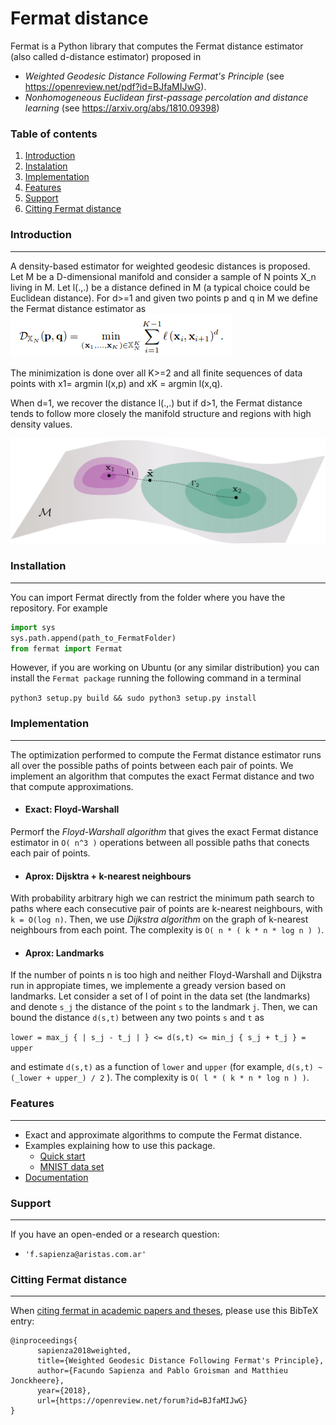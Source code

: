 # Fermat distance
Fermat is a Python library that computes the Fermat distance estimator (also called d-distance estimator) proposed in 
  * _Weighted Geodesic Distance Following Fermat's Principle_ (see https://openreview.net/pdf?id=BJfaMIJwG).
  * _Nonhomogeneous Euclidean first-passage percolation and distance learning_ (see https://arxiv.org/abs/1810.09398) 

### Table of contents

1. [Introduction](#introduction)
2. [Instalation](#instalation)
3. [Implementation](#implementation)
4. [Features](#features)
5. [Support](#support)
6. [Citting Fermat distance](#licence)
  

### Introduction
---------------

A density-based estimator for weighted geodesic distances is proposed.
Let M be a D-dimensional manifold and consider a sample of N points X_n living in M. Let l(.,.) be a distance defined 
in M (a typical choice could be Euclidean distance). For d>=1 and given two points p and q in M we define the Fermat 
distance estimator as 
![](images/estimator.png)

The minimization is done over all K>=2 and all finite sequences of data points with x1= argmin l(x,p) 
and xK = argmin l(x,q).

When d=1, we recover the distance l(.,.) but if d>1, the Fermat distance tends to follow more closely the manifold 
structure and regions with high density values.




![](images/IlustrationManifoldNormals.svg) 



### Installation
---------------

You can import Fermat directly from the folder where you have the repository. For example

```python
import sys
sys.path.append(path_to_FermatFolder)
from fermat import Fermat
```

However, if you are working on Ubuntu (or any similar distribution) you can install the `Fermat package` running the following command in a terminal 

`python3 setup.py build && sudo python3 setup.py install`


### Implementation
---------------

The optimization performed to compute the Fermat distance estimator runs all over the possible paths of points between each pair of points. We implement an algorithm that computes the exact Fermat distance and two that compute approximations.

- #### Exact: Floyd-Warshall
Permorf the _Floyd-Warshall algorithm_ that gives the exact Fermat distance estimator in `O( n^3 )` operations between all possible paths that conects each pair of points.

- #### Aprox: Dijsktra + k-nearest neighbours
  
With probability arbitrary high we can restrict the minimum path search to paths where each consecutive pair of points are k-nearest neighbours, with `k = O(log n)`. Then, we use _Dijkstra algorithm_ on the graph of k-nearest neighbours from each point. The complexity is `O( n * ( k * n * log n ) )`.

- #### Aprox: Landmarks
If the number of points n is too high and neither Floyd-Warshall and Dijkstra run in appropiate times, we implemente a gready version based on landmarks. Let consider a set of l of point in the data set (the landmarks) and denote `s_j` the distance of the point `s` to the landmark `j`. Then, we can bound the distance `d(s,t)` between any two points `s` and `t` as

`lower = max_j { | s_j - t_j | } <= d(s,t) <= min_j { s_j + t_j } = upper`

and estimate `d(s,t)` as a function of `lower` and `upper` (for example, `d(s,t) ~ (_lower + upper_) / 2` ). The complexity is `O( l * ( k * n * log n ) )`.


### Features
---------------

- Exact and approximate algorithms to compute the Fermat distance.
- Examples explaining how to use this package.
    * [Quick start] 
    * [MNIST data set]
- [Documentation]

### Support
---------------

If you have an open-ended or a research question:
-  `'f.sapienza@aristas.com.ar'`

### Citting Fermat distance
---------------

When [citing fermat in academic papers and theses], please use this
BibTeX entry:

    @inproceedings{
          sapienza2018weighted,
          title={Weighted Geodesic Distance Following Fermat's Principle},
          author={Facundo Sapienza and Pablo Groisman and Matthieu Jonckheere},
          year={2018},
          url={https://openreview.net/forum?id=BJfaMIJwG}
    }

[Quick start]:https://github.com/facusapienza21/Fermat-distance/blob/master/examples/Fermat_quick_start.ipynb
[citing fermat in academic papers and theses]:https://scholar.google.com/citations?user=yWj-T4oAAAAJ&hl=en#d=gs_md_cita-d&p=&u=%2Fcitations%3Fview_op%3Dview_citation%26hl%3Den%26user%3DyWj-T4oAAAAJ%26citation_for_view%3DyWj-T4oAAAAJ%3Au5HHmVD_uO8C%26tzom%3D180
[Documentation]:https://github.com/facusapienza21/Fermat-distance/blob/master/DOCUMENTATION.md
[MNIST data set]: https://github.com/facusapienza21/Fermat-distance/blob/master/examples/MNIST_example.ipynb
